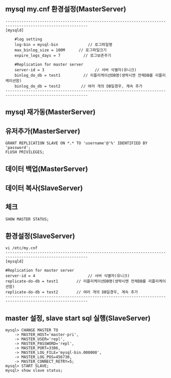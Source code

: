 
## mysql my.cnf 환경설정(MasterServer)
    ----------------------------------------------------------------------------------------------------------    
    [mysqld]

        #log setting    
        log-bin = mysql-bin             // 로그파일명
        max_binlog_size = 100M      // 로그파일크기
        expire_logs_days = 7          // 로그보존주기

        #Replication for master server    
        server-id = 3                      // 서버 식별자(유니크)
        binlog_do_db = test1          // 리플리케이션DB명(생략시엔 전체DB를 리플리케이션함)
        binlog_do_db = test2         // 여러 개의 DB일경우, 계속 추가
    ----------------------------------------------------------------------------------------------------------

## mysql 재가동(MasterServer)

## 유저추가(MasterServer)
    GRANT REPLICATION SLAVE ON *.* TO 'username'@'%' IDENTIFIED BY 'password';
    FLUSH PRIVILEGES;

## 데이터 백업(MasterServer)

## 데이터 복사(SlaveServer)

## 체크 
    SHOW MASTER STATUS;

## 환경설정(SlaveServer)
    vi /etc/my.cnf
    ----------------------------------------------------------------------------------------------------------    
    [mysqld]

    #Replication for master server
    server-id = 4                       // 서버 식별자(유니크)
    replicate-do-db = test1        // 리플리케이션DB명(생략시엔 전체DB를 리플리케이션함)
    replicate-do-db = test2        // 여러 개의 DB일경우, 계속 추가
    ----------------------------------------------------------------------------------------------------------   

## master 설정, slave start sql 실행(SlaveServer)
    mysql> CHANGE MASTER TO
        -> MASTER_HOST='master-pri',
        -> MASTER_USER='repl',
        -> MASTER_PASSWORD='repl',
        -> MASTER_PORT=3306,
        -> MASTER_LOG_FILE='mysql-bin.000008',
        -> MASTER_LOG_POS=456730,
        -> MASTER_CONNECT_RETRY=5;
    mysql> START SLAVE;
    mysql> show slave status;

